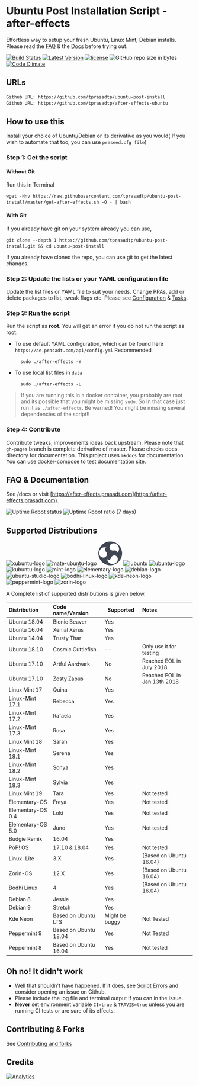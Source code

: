 # Ubuntu Post Installation Script - after-effects

Effortless way to setup your fresh Ubuntu, Linux Mint, Debian installs. Please read the [FAQ](https://ae.prasadt.com/faq/dependencies/) & the [Docs](https://ae.prasadt.com/getting-started/)
before trying out.

[![Build Status](https://travis-ci.org/tprasadtp/ubuntu-post-install.svg?branch=master)](https://travis-ci.org/tprasadtp/ubuntu-post-install)
[![Latest Version](https://img.shields.io/badge/dynamic/json.svg?label=Version&style=flat&url=https://ae.prasadt.com/api/json/version.json&query=version.name&prefix=V-)](https://github.com/tprasadtp/ubuntu-post-install/)
[![license](https://img.shields.io/github/license/tprasadtp/ubuntu-post-install.svg?style=flat)](https://github.com/tprasadtp/ubuntu-post-install/blob/master/LICENSE)
![GitHub repo size in bytes](https://img.shields.io/github/repo-size/tprasadtp/ubuntu-post-install.svg?style=flat)
[![Code Climate](https://shields-staging.herokuapp.com/codeclimate/issues/tprasadtp/ubuntu-post-install.svg?style=flat&label=Shellcheck%20and%20Markdown%20Issues)](https://codeclimate.com/github/tprasadtp/ubuntu-post-install/issues)

## URLs

```bash
Github URL: https://github.com/tprasadtp/ubuntu-post-install
Github URL: https://github.com/tprasadtp/after-effects-ubuntu
```

## How to use this

Install your choice of Ubuntu/Debian or its derivative as you would( If you wish to automate that too, you can use `preseed.cfg file`)

### Step 1: Get the script

#### Without Git

Run this in Terminal

```console
wget -Nnv https://raw.githubusercontent.com/tprasadtp/ubuntu-post-install/master/get-after-effects.sh -O - | bash
```

#### With Git

If you already have git on your system already you can use,

```console
git clone --depth 1 https://github.com/tprasadtp/ubuntu-post-install.git && cd ubuntu-post-install
```

If you already have cloned the repo, you can use git to get the latest changes.

### Step 2: Update the lists or your YAML configuration file

Update the list files or YAML file to suit your needs. Change PPAs, add or delete packages to list, tweak flags etc.
Please see [Configuration](https://ae.prasadt.com/config/#package-lists) & [Tasks](https://ae.prasadt.com/tasks/#what-can-it-do).

### Step 3: Run the script

Run the script as **root**. You will get an error if you do not run the script as root.

- To use default YAML configuration, which can be found here `https://ae.prasadt.com/api/config.yml` Recommended

  ```console
    sudo ./after-effects -Y
  ```

- To use local list files in `data`

  ```console
    sudo ./after-effects -L
  ```

> If you are running this in a docker container, you probably are root and its possible that you might be missing `sudo`. So In that case just run it as `./after-effects`. Be warned! You might be missing several dependencies of the script!!

### Step 4: Contribute

Contribute tweaks, improvements ideas back upstream.
Please note that `gh-pages` branch is complete derivative of master. Please checks docs directory for documentation. This project uses `mkdocs` for documentation. You can use docker-compose to test documentation site.

## FAQ & Documentation

See /docs or visit [https://after-effects.prasadt.com](https://after-effects.prasadt.com).

![Uptime Robot status](https://img.shields.io/uptimerobot/status/m780628218-79e4106657d18a5abccd3565.svg?style=flat)
![Uptime Robot ratio (7 days)](https://img.shields.io/uptimerobot/ratio/7/m780628218-79e4106657d18a5abccd3565.svg?style=flat)

## Supported Distributions

<img alt="xubuntu-logo" src="https://static.xubuntu.org/xubuntu_brand/Logo/SVG/icon.svg" width="64">
<img alt="mate-ubuntu-logo" src="https://upload.wikimedia.org/wikipedia/commons/0/07/Ubuntu_MATE_rondel_logo.svg" width="64">
<img alt="ubuntu-budgie" src="https://raw.githubusercontent.com/UbuntuBudgie/assets/master/Logos/budgie-remix-logo-large.svg?sanitize=true" width="64">
<img alt="lubuntu" src="https://upload.wikimedia.org/wikipedia/commons/3/3a/Lubuntu_logo_only.svg" width="64">
<img alt="ubuntu-logo" src="https://upload.wikimedia.org/wikipedia/commons/a/ab/Logo-ubuntu_cof-orange-hex.svg" width="64">
<img alt="kubuntu-logo" src="https://upload.wikimedia.org/wikipedia/commons/thumb/1/1f/Kubuntu_logo.svg/100px-Kubuntu_logo.svg.png" width="64">
<img alt="mint-logo" src="https://upload.wikimedia.org/wikipedia/commons/3/3f/Linux_Mint_logo_without_wordmark.svg" width="64">
<img alt="elementary-logo" src="https://upload.wikimedia.org/wikipedia/commons/d/db/Elementary_logo.svg" width="64">
<img alt="debian-logo" src="https://upload.wikimedia.org/wikipedia/commons/6/66/Openlogo-debianV2.svg" width="56">
<img alt="ubuntu-studio-logo" src="https://upload.wikimedia.org/wikipedia/commons/4/4a/Ubuntustudio_v3_logo_only.svg" width="64">
<img alt="bodhi-linux-logo" src="https://upload.wikimedia.org/wikipedia/commons/8/8f/Bodhi_linux_logo.png" width="64">
<img alt="kde-neon-logo" src="https://upload.wikimedia.org/wikipedia/commons/thumb/f/f7/Neon-logo.svg/240px-Neon-logo.svg.png" width="64">
<img alt="peppermint-logo" src="https://upload.wikimedia.org/wikipedia/commons/6/62/PEPPERMINT.png" width="64">
<img alt="zorin-logo" src="https://upload.wikimedia.org/wikipedia/commons/0/0f/Zorin_OS_7_logo.png" width="64">

A Complete  list of supported distributions is given below.

| Distribution      | Code name/Version     | Supported      | Notes                        |
| :---------------- | :-------------------- | -------------- | :--------------------------- |
| Ubuntu 18.04      | Bionic Beaver         | Yes            |
| Ubuntu 16.04      | Xenial Xerus          | Yes            |
| Ubuntu 14.04      | Trusty Thar           | Yes            |
| Ubuntu 18.10      | Cosmic Cuttlefish     | --             | Only use it for testing      |
| Ubuntu 17.10      | Artful Aardvark       | No             | Reached EOL in July 2018     |
| Ubuntu 17.10      | Zesty Zapus           | No             | Reached EOL in Jan 13th 2018 |
| Linux Mint 17     | Quina                 | Yes            |
| Linux-Mint 17.1   | Rebecca               | Yes            |
| Linux-Mint 17.2   | Rafaela               | Yes            |
| Linux-Mint 17.3   | Rosa                  | Yes            |
| Linux Mint 18     | Sarah                 | Yes            |
| Linux-Mint 18.1   | Serena                | Yes            |
| Linux-Mint 18.2   | Sonya                 | Yes            |
| Linux-Mint 18.3   | Sylvia                | Yes            |
| Linux Mint 19     | Tara                  | Yes            | Not tested                   |
| Elementary-OS     | Freya                 | Yes            | Not tested                   |
| Elementary-OS 0.4 | Loki                  | Yes            | Not tested                   |
| Elementary-OS 5.0 | Juno                  | Yes            | Not tested                   |
| Budgie Remix      | 16.04                 | Yes            |
| PoP! OS           | 17.10 & 18.04         | Yes            | Not tested                   |
| Linux-Lite        | 3.X                   | Yes            | (Based on Ubuntu 16.04)      |
| Zorin-OS          | 12.X                  | Yes            | (Based on Ubuntu 16.04)      |
| Bodhi Linux       | 4                     | Yes            | (Based on Ubuntu 16.04)      |
| Debian 8          | Jessie                | Yes            |
| Debian 9          | Stretch               | Yes            |
| Kde Neon          | Based on Ubuntu LTS   | Might be buggy | Not Tested                   |
| Peppermint 9      | Based on Ubuntu 18.04 | Yes            | Not Tested                   |
| Peppermint 8      | Based on Ubuntu 16.04 | Yes            | Not tested                   |

## Oh no! It didn't work

- Well that shouldn't have happened. If it does, see [Script Errors](https://ae.prasadt.com/faq/crash/) and consider opening an issue on Github.
- Please include the log file and terminal output if you can in the issue..
- **Never** set environment variable `CI=true` & `TRAVIS=true` unless you are running CI tests or are sure of its effects.

## Contributing & Forks

See [Contributing and forks](/CONTRIBUTING)

## Credits

[![Analytics](https://ga-beacon.prasadt.com/UA-101760811-3/github/ubuntu-post-install?flat)](https://prasadt.com/google-analytics-beacon)
